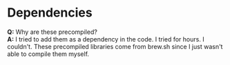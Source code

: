 # Dependencies

**Q:** Why are these precompiled?  
**A:** I tried to add them as a dependency in the code. I tried for hours. I couldn't. These precompiled libraries come from brew.sh since I just wasn't able to compile them myself.
